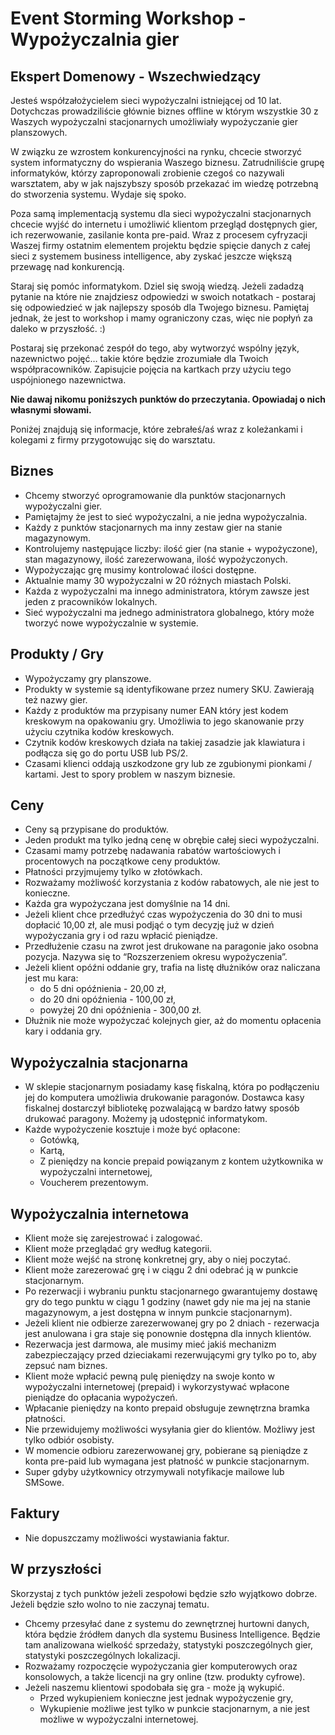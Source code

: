 # Event Storming Workshop - Wypożyczalnia gier

## Ekspert Domenowy - Wszechwiedzący

Jesteś współzałożycielem sieci wypożyczalni istniejącej od 10 lat. Dotychczas prowadziliście głównie biznes offline w którym wszystkie 30 z Waszych wypożyczalni stacjonarnych umożliwiały wypożyczanie gier planszowych.

W związku ze wzrostem konkurencyjności na rynku, chcecie stworzyć system informatyczny do wspierania Waszego biznesu. Zatrudniliście grupę informatyków, którzy zaproponowali zrobienie czegoś co nazywali warsztatem, aby w jak najszybszy sposób przekazać im wiedzę potrzebną do stworzenia systemu. Wydaje się spoko.

Poza samą implementacją systemu dla sieci wypożyczalni stacjonarnych chcecie wyjść do internetu i umożliwić klientom przegląd dostępnych gier, ich rezerwowanie, zasilanie konta pre-paid. Wraz z procesem cyfryzacji Waszej firmy ostatnim elementem projektu będzie spięcie danych z całej sieci z systemem business intelligence, aby zyskać jeszcze większą przewagę nad konkurencją.

Staraj się pomóc informatykom. Dziel się swoją wiedzą. Jeżeli zadadzą pytanie na które nie znajdziesz odpowiedzi w swoich notatkach - postaraj się odpowiedzieć w jak najlepszy sposób dla Twojego biznesu. Pamiętaj jednak, że jest to workshop i mamy ograniczony czas, więc nie popłyń za daleko w przyszłość. :)

Postaraj się przekonać zespół do tego, aby wytworzyć wspólny język, nazewnictwo pojęć… takie które będzie zrozumiałe dla Twoich współpracowników. Zapisujcie pojęcia na kartkach przy użyciu tego uspójnionego nazewnictwa.

__Nie dawaj nikomu poniższych punktów do przeczytania. Opowiadaj o nich własnymi słowami.__

Poniżej znajdują się informacje, które zebrałeś/aś wraz z koleżankami i kolegami z firmy przygotowując się do warsztatu.

## Biznes

* Chcemy stworzyć oprogramowanie dla punktów stacjonarnych wypożyczalni gier.
* Pamiętajmy że jest to sieć wypożyczalni, a nie jedna wypożyczalnia.
* Każdy z punktów stacjonarnych ma inny zestaw gier na stanie magazynowym.
* Kontrolujemy następujące liczby: ilość gier (na stanie + wypożyczone), stan magazynowy, ilość zarezerwowana, ilość wypożyczonych.
* Wypożyczając grę musimy kontrolować ilości dostępne.
* Aktualnie mamy 30 wypożyczalni w 20 różnych miastach Polski.
* Każda z wypożyczalni ma innego administratora, którym zawsze jest jeden z pracowników lokalnych. 
* Sieć wypożyczalni ma jednego administratora globalnego, który może tworzyć nowe wypożyczalnie w systemie.

## Produkty / Gry

* Wypożyczamy gry planszowe.
* Produkty w systemie są identyfikowane przez numery SKU. Zawierają też nazwy gier.
* Każdy z produktów ma przypisany numer EAN który jest kodem kreskowym na opakowaniu gry. Umożliwia to jego skanowanie przy użyciu czytnika kodów kreskowych.
* Czytnik kodów kreskowych działa na takiej zasadzie jak klawiatura i podłącza się go do portu USB lub PS/2.
* Czasami klienci oddają uszkodzone gry lub ze zgubionymi pionkami / kartami. Jest to spory problem w naszym biznesie. 

## Ceny

* Ceny są przypisane do produktów. 
* Jeden produkt ma tylko jedną cenę w obrębie całej sieci wypożyczalni.
* Czasami mamy potrzebę nadawania rabatów wartościowych i procentowych na początkowe ceny produktów. 
* Płatności przyjmujemy tylko w złotówkach.
* Rozważamy możliwość korzystania z kodów rabatowych, ale nie jest to konieczne.
* Każda gra wypożyczana jest domyślnie na 14 dni.
* Jeżeli klient chce przedłużyć czas wypożyczenia do 30 dni to musi dopłacić 10,00 zł, ale musi podjąć o tym decyzję już w dzień wypożyczania gry i od razu wpłacić pieniądze.
* Przedłużenie czasu na zwrot jest drukowane na paragonie jako osobna pozycja. Nazywa się to “Rozszerzeniem okresu wypożyczenia”.
* Jeżeli klient opóźni oddanie gry, trafia na listę dłużników oraz naliczana jest mu kara:
  * do 5 dni opóźnienia - 20,00 zł,
  * do 20 dni opóźnienia - 100,00 zł,
  * powyżej 20 dni opóźnienia - 300,00 zł.
* Dłużnik nie może wypożyczać kolejnych gier, aż do momentu opłacenia kary i oddania gry.

## Wypożyczalnia stacjonarna

* W sklepie stacjonarnym posiadamy kasę fiskalną, która po podłączeniu jej do komputera umożliwia drukowanie paragonów. Dostawca kasy fiskalnej dostarczył bibliotekę pozwalającą w bardzo łatwy sposób drukować paragony. Możemy ją udostępnić informatykom.
* Każde wypożyczenie kosztuje i może być opłacone:
  * Gotówką,
  * Kartą,
  * Z pieniędzy na koncie prepaid powiązanym z kontem użytkownika w wypożyczalni internetowej,
  * Voucherem prezentowym.

## Wypożyczalnia internetowa

* Klient może się zarejestrować i zalogować.
* Klient może przeglądać gry według kategorii.
* Klient może wejść na stronę konkretnej gry, aby o niej poczytać.
* Klient może zarezerować grę i w ciągu 2 dni odebrać ją w punkcie stacjonarnym.
* Po rezerwacji i wybraniu punktu stacjonarnego gwarantujemy dostawę gry do tego punktu w ciągu 1 godziny (nawet gdy nie ma jej na stanie magazynowym, a jest dostępna w innym punkcie stacjonarnym).
* Jeżeli klient nie odbierze zarezerwowanej gry po 2 dniach - rezerwacja jest anulowana i gra staje się ponownie dostępna dla innych klientów. 
* Rezerwacja jest darmowa, ale musimy mieć jakiś mechanizm zabezpieczający przed dzieciakami rezerwującymi gry tylko po to, aby zepsuć nam biznes.
* Klient może wpłacić pewną pulę pieniędzy na swoje konto w wypożyczalni internetowej (prepaid) i wykorzystywać wpłacone pieniądze do opłacania wypożyczeń.
* Wpłacanie pieniędzy na konto prepaid obsługuje zewnętrzna bramka płatności.
* Nie przewidujemy możliwości wysyłania gier do klientów. Możliwy jest tylko odbiór osobisty. 
* W momencie odbioru zarezerwowanej gry, pobierane są pieniądze z konta pre-paid lub wymagana jest płatność w punkcie stacjonarnym.
* Super gdyby użytkownicy otrzymywali notyfikacje mailowe lub SMSowe.

## Faktury

* Nie dopuszczamy możliwości wystawiania faktur.

## W przyszłości

Skorzystaj z tych punktów jeżeli zespołowi będzie szło wyjątkowo dobrze. Jeżeli będzie szło wolno to nie zaczynaj tematu.

* Chcemy przesyłać dane z systemu do zewnętrznej hurtowni danych, która będzie źródłem danych dla systemu Business Intelligence. Będzie tam analizowana wielkość sprzedaży, statystyki poszczególnych gier, statystyki poszczególnych lokalizacji.
* Rozważamy rozpoczęcie wypożyczania gier komputerowych oraz konsolowych, a także licencji na gry online (tzw. produkty cyfrowe).
* Jeżeli naszemu klientowi spodobała się gra - może ją wykupić.
  * Przed wykupieniem konieczne jest jednak wypożyczenie gry,
  * Wykupienie możliwe jest tylko w punkcie stacjonarnym, a nie jest możliwe w wypożyczalni internetowej.


